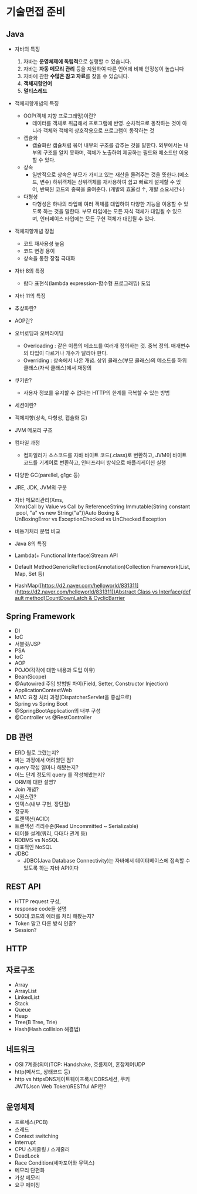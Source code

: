 # 기술면접 준비

## Java

- 자바의 특징
    1. 자바는 **운영체제에 독립적**으로 실행할 수 있습니다.
    2. 자바는 **자동 메모리 관리** 등을 지원하여 다른 언어에 비해 안정성이 높습니다
    3. 자바에 관한 **수많은 참고 자료**를 찾을 수 있습니다.
    4. **객체지향언어**
    5. **멀티스레드**

- 객체지향개념의 특징
    - OOP(객체 지향 프로그래밍)이란?
        - 데이터를 객체로 취급해서 프로그램에 반영. 순차적으로 동작하는 것이 아니라 객체와 객체의 상호작용으로 프로그램이 동작하는 것
    - 캡슐화
        - 캡슐화란 캡슐처럼 묶어 내부의 구조를 감추는 것을 말한다. 외부에서는 내부의 구조를 알지 못하며, 객체가 노출하여 제공하는 필드와 메소드만 이용할 수 있다.
    - 상속
        - 일반적으로 상속은 부모가 가지고 있는 재산을 물려주는 것을 뜻한다.(메소드, 변수) 하위객체는 상위객체를 재사용하여 쉽고 빠르게 설계할 수 있어, 반복된 코드의 중복을 줄여준다. (개발의 효율성 ↑, 개발 소요시간↓)
    - 다형성
        - 다형성은 하나의 타입에 여러 객체를 대입하여 다양한 기능을 이용할 수 있도록 하는 것을 말한다. 부모 타입에는 모든 자식 객체가 대입될 수 있으며, 인터페이스 타입에는 모든 구현 객체가 대입될 수 있다.
    
- 객체지향개념 장점
    - 코드 재사용성 높음
    - 코드 변경 용이
    - 상속을 통한 장점 극대화

- 자바 8의 특징
    - 람다 표현식(lambda expression-함수형 프로그래밍) 도입
    
- 자바 11의 특징
    
    

- 추상화란?

- AOP란?

- 오버로딩과 오버라이딩
    - Overloading : 같은 이름의 메소드를 여러개 정의하는 것. 중복 정의. 매개변수의 타입이 다르거나 개수가 달라야 한다.
    - Overriding : 상속에서 나온 개념. 상위 클래스(부모 클래스)의 메소드를 하위 클래스(자식 클래스)에서 재정의

- 쿠키란?
    - 사용자 정보를 유지할 수 없다는 HTTP의 한계를 극복할 수 있는 방법

- 세션이란?

- 객체지향(상속, 다형성, 캡슐화 등)
- JVM 메모리 구조
- 컴파일 과정
    - 컴파일러가 소스코드를 자바 바이트 코드(.class)로 변환하고, JVM이 바이트코드를 기계어로 변환하고, 인터프리터 방식으로 애플리케이션 실행
- 다양한 GC(parellel, g1gc 등)
- JRE, JDK, JVM의 구분
- 자바 메모리관리(Xms, Xmx)Call by Value vs Call by ReferenceString Immutable(String constant pool, "a" vs new String("a"))Auto Boxing & UnBoxingError vs ExceptionChecked vs UnChecked Exception
- 비동기처리 문법 비교
- Java 8의 특징
- Lambda(+ Functional Interface)Stream API
- Default MethodGenericReflection(Annotation)Collection Framework(List, Map, Set 등)
- HashMap([https://d2.naver.com/helloworld/831311](https://d2.naver.com/helloworld/831311))Abstract Class vs Interface(default method)CountDownLatch & CyclicBarrier

## Spring Framework

- DI
- IoC
- 서블릿/JSP
- PSA
- IoC
- AOP
- POJO(각각에 대한 내용과 도입 이유)
- Bean(Scope)
- @Autowired 주입 방법별 차이(Field, Setter, Constructor Injection)
- ApplicationContextWeb
- MVC 요청 처리 과정(DispatcherServlet을 중심으로)
- Spring vs Spring Boot
- @SpringBootApplication의 내부 구성
- @Controller vs @RestController

## DB 관련

- ERD 뭘로 그렸는지?
- 짜는 과정에서 어려웠던 점?
- query 작성 얼마나 해봤는지?
- 어느 단계 정도의 query 를 작성해봤는지?
- ORM에 대한 설명?
- Join 개념?
- 시퀀스란?
- 인덱스(내부 구현, 장단점)
- 정규화
- 트랜잭션(ACID)
- 트랜잭션 격리수준(Read Uncommitted ~ Serializable)
- 테이블 설계(쿼리, 다대다 관계 등)
- RDBMS vs NoSQL
- 대표적인 NoSQL
- JDBC
    - JDBC(Java Database Connectivity)는 자바에서 데이터베이스에 접속할 수 있도록 하는 자바 API이다

## REST API

- HTTP request 구성,
- response code들 설명
- 500대 코드의 에러를 처리 해봤는지?
- Token 말고 다른 방식 인증?
- Session?

## HTTP

## 자료구조

- Array
- ArrayList
- LinkedList
- Stack
- Queue
- Heap
- Tree(B Tree, Trie)
- Hash(Hash collision 해결법)

## 네트워크

- OSI 7계층(의미)TCP: Handshake, 흐름제어, 혼잡제어UDP
- http(메서드, 상태코드 등)
- http vs httpsDNS게이트웨이프록시CORS세션, 쿠키JWT(Json Web Token)RESTful API란?

## **운영체제**

- 프로세스(PCB)
- 스레드
- Context switching
- Interrupt
- CPU 스케줄링 / 스케줄러
- DeadLock
- Race Condition(세마포어와 뮤텍스)
- 메모리 단편화
- 가상 메모리
- 요구 페이징